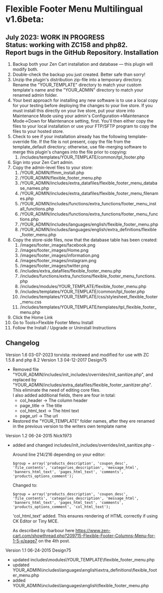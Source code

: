 # Flexible Footer Menu Multilingual v1.6beta: 
July 2023: WORK IN PROGRESS  
Status: working with ZC158 and php82.  
Report bugs in the GitHub Repository.
Installation
------------

1.  Backup both your Zen Cart installation and database — this plugin will modify both.
2.  Double-check the backup you just created. Better safe than sorry!
3.  Unzip the plugin's distribution zip-file into a temporary directory. Rename the "YOUR\_TEMPLATE" directory to match your custom template's name and the "YOUR\_ADMIN" directory to match your renamed admin folder.
4.  Your best approach for installing any new software is to use a local copy for your testing before deploying the changes to your live store. If you must install this directly on your live store, put your store into Maintenance Mode using your admin's Configuration->Maintenance Mode->Down for Maintenance setting, first. You'll then either copy the files to your local installation or use your FTP/SFTP program to copy the files to your hosted store.
5.  Check to see if your installation already has the following template-override file. If the file is not present, copy the file from the template\_default directory; otherwise, use file-merging software to merge this plugin's changes into the file prior to copying:
    1.  /includes/templates/YOUR\_TEMPLATE/common/tpl\_footer.php
6.  Sign into your Zen Cart admin.
7.  Copy the admin-level files to your store:
    1.  /YOUR\_ADMIN/ffmm\_install.php
    2.  /YOUR\_ADMIN/flexible\_footer\_menu.php
    3.  /YOUR\_ADMIN/includes/extra\_datafiles/flexible\_footer\_menu\_database\_names.php
    4.  /YOUR\_ADMIN/includes/extra\_datafiles/flexible\_footer\_menu\_filenames.php
    5.  /YOUR\_ADMIN/includes/functions/extra\_functions/footer\_menu\_install\_functions.php
    6.  /YOUR\_ADMIN/includes/functions/extra\_functions/footer\_menu\_functions.php
    7.  /YOUR\_ADMIN/includes/languages/english/flexible\_footer\_menu.php
    8.  /YOUR\_ADMIN/includes/languages/english/extra\_definitions/flexible\_footer\_menu.php
8.  Copy the store-side files, now that the database table has been created:
    1.  /images/footer\_images/facebook.png
    2.  /images/footer\_images/Home.png
    3.  /images/footer\_images/information.png
    4.  /images/footer\_images/instagram.png
    5.  /images/footer\_images/twitter.png
    6.  /includes/extra\_datafiles/flexible\_footer\_menu.php
    7.  /includes/functions/extra\_functions/flexible\_footer\_menu\_functions.php
    8.  /includes/modules/YOUR\_TEMPLATE/flexible\_footer\_menu.php
    9.  /includes/templates/YOUR\_TEMPLATE/common/tpl\_footer.php
    10.  /includes/templates/YOUR\_TEMPLATE/css/stylesheet\_flexible\_footer\_menu.css
    11.  /includes/templates/YOUR\_TEMPLATE/templates/tpl\_flexible\_footer\_menu.php
9.  Click the Home Link
10.  Go to Tools>Flexible Footer Menu Install
11.  Follow the Install / Upgrade or Uninstall Instructions

Changelog
---------

Version 1.6 03-07-2023 torvista: reviewed and modified for use with ZC 1.5.8 and php 8.2 Version 1.3 04-12-2017 Design75

*   Removed file "YOUR\_ADMIN/includes/init\_includes/overrides/init\_sanitize.php", and replaced by "YOUR\_ADMIN/includes/extra\_datafiles/flexible\_footer\_sanitizer.php".  
    This eliminate the need of editing core files.  
    I also added additional fields, there are four in total:
    *   col\_header -> The column header
    *   page\_title -> The title
    *   col\_html\_text -> The html text
    *   page\_url -> The url
*   Restored the "YOUR\_TEMPLATE" folder names, after they ere renamed in the previous version to the writers own template name

Version 1.2 06-24-2015 Nick1973

*   added and changed includes/init\_includes/overrides/init\_sanitize.php -  
      
    Around line 214/216 depending on your editor:  
      
    `$group = array('products_description', 'coupon_desc', 'file_contents', 'categories_description', 'message_html', 'banners_html_text', 'pages_html_text', 'comments', 'products_options_comment');`  
      
    Changed to:  
      
    `$group = array('products_description', 'coupon_desc', 'file_contents', 'categories_description', 'message_html', 'banners_html_text', 'pages_html_text', 'comments', 'products_options_comment', 'col_html_text');`  
      
    'col\_html\_text' added. This ensures rendering of HTML correctly if using CK Editor or Tiny MCE.  
      
    As described by rbarbour here https://www.zen-cart.com/showthread.php?209715-Flexible-Footer-Columns-Menu-for-1-5-x/page7 on the 4th post.  
    

Version 1.1 06-24-2015 Design75

*   updated includes\\modules\\YOUR\_TEMPLATE\\flexible\_footer\_menu.php
*   updated YOUR\_ADMIN\\includes\\languages\\english\\extra\_definitions\\flexible\_footer\_menu.php
*   added YOUR\_ADMIN\\includes\\languages\\english\\flexible\_footer\_menu.php